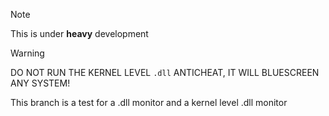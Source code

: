 > [!NOTE] 
> This is under **heavy** development

> [!WARNING]
> DO NOT RUN THE KERNEL LEVEL `.dll` ANTICHEAT, IT WILL BLUESCREEN ANY SYSTEM!
> 
This branch is a test for a .dll monitor and a kernel level .dll monitor
